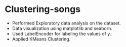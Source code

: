 # Clustering-songs

* Performed Exploratory data analysis on the dataset.
* Data visualization using matplotlib and seaborn.
* Used LabelEncoder for labeling the values of y.
* Applied KMeans Clustering.
